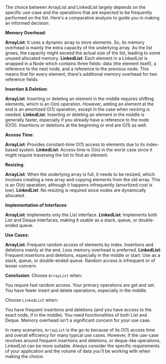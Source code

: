 The choice between ArrayList and LinkedList largely depends on the specific use-case and the operations that are expected to be frequently performed on the list. Here's a comparative analysis to guide you in making an informed decision:

**Memory Overhead**:

**ArrayList**: It uses a dynamic array to store elements. So, its memory overhead is mainly the extra capacity of the underlying array. As the list grows, the capacity might exceed the actual size of the list, leading to some unused allocated memory.
**LinkedList**: Each element in a LinkedList is wrapped in a Node which contains three fields: data (the element itself), a reference to the next node, and a reference to the previous node. This means that for every element, there's additional memory overhead for two reference fields.

**Insertion & Deletion**:

**ArrayList**: Inserting or deleting an element in the middle requires shifting elements, which is an O(n) operation. However, adding an element at the end is an amortized O(1) operation, except in the case when resizing is needed.
**LinkedList**: Inserting or deleting an element in the middle is generally faster, especially if you already have a reference to the node (O(1)). Insertions or deletions at the beginning or end are O(1) as well.

**Access Time**:

**ArrayList**: Provides constant-time O(1) access to elements due to its index-based system.
**LinkedList**: Access time is O(n) in the worst case since it might require traversing the list to find an element.

**Resizing**:

**ArrayList**: When the underlying array is full, it needs to be resized, which involves creating a new array and copying elements from the old array. This is an O(n) operation, although it happens infrequently (amortized cost is low).
**LinkedList**: No resizing is required since nodes are dynamically allocated.

**Implementation of Interfaces**:

**ArrayList**: Implements only the List interface.
**LinkedList**: Implements both List and Deque interfaces, making it usable as a stack, queue, or double-ended queue.

**Use Cases**:

**ArrayList**:
Frequent random access of elements by index.
Insertions and deletions mainly at the end.
Less memory overhead is preferred.
**LinkedList**:
Frequent insertions and deletions, especially in the middle or start.
Use as a stack, queue, or double-ended queue.
Random access is infrequent or of lesser concern.

**Conclusion**:
Choose `ArrayList` when:

You require fast random access.
Your primary operations are get and set.
You have fewer insert and delete operations, especially in the middle.

Choose `LinkedList` when:

You have frequent insertions and deletions (and you have access to the exact node, if in the middle).
You need functionalities of both List and Deque.
Memory overhead isn't a significant concern for your use case.

In many scenarios, `ArrayList` is the go-to because of its O(1) access time and overall efficiency for many typical use cases. However, if the use-case revolves around frequent insertions and deletions, or deque-like operations, LinkedList can be more suitable. Always consider the specific requirements of your application and the volume of data you'll be working with when making the choice.
